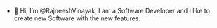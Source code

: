 - 👋 Hi, I’m @RajneeshVinayak,
I am a Software Developer and I like to create new Software with the new features.

